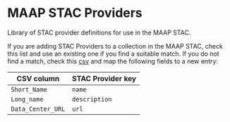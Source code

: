 # MAAP STAC Providers

Library of STAC provider definitions for use in the MAAP STAC.

If you are adding STAC Providers to a collection in the MAAP STAC, check this list and use an existing one if you find a suitable match.
If you do not find a match, check this [csv](https://cmr.earthdata.nasa.gov/kms/concepts/concept_scheme/providers?format=csv) and map the following fields to a new entry:

| CSV column | STAC Provider key |
| -------------- | --------------- |
| `Short_Name` | `name` |
| `Long_name` | `description` |
| `Data_Center_URL` | `url` |
